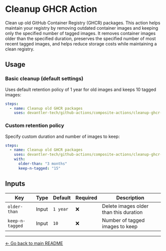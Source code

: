 # Cleanup GHCR Action

Clean up old GitHub Container Registry (GHCR) packages. This action helps maintain your registry by removing outdated container images and keeping only the specified number of tagged images. It removes container images older than the specified duration, preserves the specified number of most recent tagged images, and helps reduce storage costs while maintaining a clean registry.

## Usage

### Basic cleanup (default settings)

Uses default retention policy of 1 year for old images and keeps 10 tagged images:

```yaml
steps:
  - name: Cleanup old GHCR packages
    uses: devantler-tech/github-actions/composite-actions/cleanup-ghcr-action@{ref} # ref
```

### Custom retention policy

Specify custom duration and number of images to keep:

```yaml
steps:
  - name: Cleanup old GHCR packages
    uses: devantler-tech/github-actions/composite-actions/cleanup-ghcr-action@{ref} # ref
    with:
      older-than: "3 months"
      keep-n-tagged: "15"
```

## Inputs

| Key             | Type  | Default  | Required | Description                            |
| --------------- | ----- | -------- | -------- | -------------------------------------- |
| `older-than`    | Input | `1 year` | ❌        | Delete images older than this duration |
| `keep-n-tagged` | Input | `10`     | ❌        | Number of tagged images to keep        |

---

[← Go back to main README](../README.md#composite-actions)
